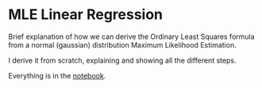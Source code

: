 # MLE Linear Regression
Brief explanation of how we can derive the Ordinary Least Squares formula from a normal (gaussian) distribution Maximum Likelihood Estimation.

I derive it from scratch, explaining and showing all the different steps.

Everything is in the [notebook](notebook.ipynb).
